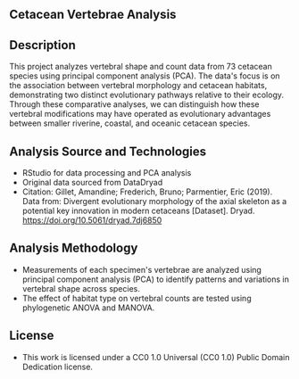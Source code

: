 Cetacean Vertebrae Analysis
--
Description
-
This project analyzes vertebral shape and count data from 73 cetacean species using principal component analysis (PCA). The data's focus is on the association between vertebral morphology and cetacean habitats, demonstrating two distinct 
evolutionary pathways relative to their ecology. Through these comparative analyses, we can distinguish how these vertebral modifications may have operated as evolutionary advantages between smaller riverine, coastal, and oceanic cetacean species. 

 Analysis Source and Technologies
 -
 - RStudio for data processing and PCA analysis
 - Original data sourced from DataDryad
 - Citation: Gillet, Amandine; Frederich, Bruno; Parmentier, Eric (2019). Data from: Divergent evolutionary morphology of the axial skeleton as a potential key innovation in modern cetaceans [Dataset]. Dryad. https://doi.org/10.5061/dryad.7dj6850

Analysis Methodology
-
- Measurements of each specimen's vertebrae are analyzed using principal component analysis (PCA) to identify patterns and variations in vertebral shape across species.
- The effect of habitat type on vertebral counts are tested using phylogenetic ANOVA and MANOVA.

License
-
- This work is licensed under a CC0 1.0 Universal (CC0 1.0) Public Domain Dedication license. 
